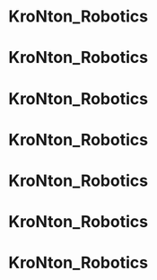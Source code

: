 # KroNton_Robotics
# KroNton_Robotics
# KroNton_Robotics
# KroNton_Robotics
# KroNton_Robotics
# KroNton_Robotics
# KroNton_Robotics
